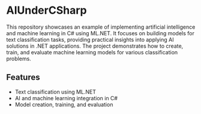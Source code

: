 # AIUnderCSharp

This repository showcases an example of implementing artificial intelligence and machine learning in C# using ML.NET. It focuses on building models for text classification tasks, providing practical insights into applying AI solutions in .NET applications. The project demonstrates how to create, train, and evaluate machine learning models for various classification problems.

## Features
- Text classification using ML.NET
- AI and machine learning integration in C#
- Model creation, training, and evaluation


